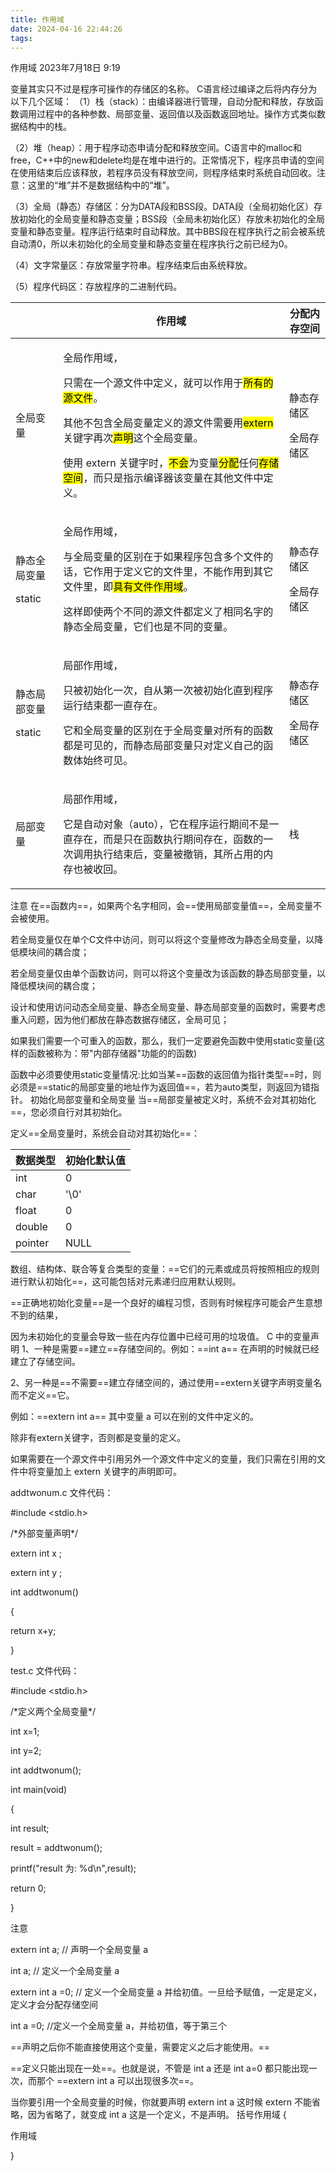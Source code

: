 ```yaml
---
title: 作用域
date: 2024-04-16 22:44:26
tags: 
---
```


作用域
2023年7月18日
9:19

变量其实只不过是程序可操作的存储区的名称。
C语言经过编译之后将内存分为以下几个区域：
（1）栈（stack）：由编译器进行管理，自动分配和释放，存放函数调用过程中的各种参数、局部变量、返回值以及函数返回地址。操作方式类似数据结构中的栈。

（2）堆（heap）：用于程序动态申请分配和释放空间。C语言中的malloc和free，C++中的new和delete均是在堆中进行的。正常情况下，程序员申请的空间在使用结束后应该释放，若程序员没有释放空间，则程序结束时系统自动回收。注意：这里的“堆”并不是数据结构中的“堆”。

（3）全局（静态）存储区：分为DATA段和BSS段。DATA段（全局初始化区）存放初始化的全局变量和静态变量；BSS段（全局未初始化区）存放未初始化的全局变量和静态变量。程序运行结束时自动释放。其中BBS段在程序执行之前会被系统自动清0，所以未初始化的全局变量和静态变量在程序执行之前已经为0。

（4）文字常量区：存放常量字符串。程序结束后由系统释放。

（5）程序代码区：存放程序的二进制代码。
<table>
<colgroup>
<col style="width: 15%" />
<col style="width: 71%" />
<col style="width: 13%" />
</colgroup>
<thead>
<tr class="header">
<th></th>
<th>作用域</th>
<th>分配内存空间</th>
</tr>
</thead>
<tbody>
<tr class="odd">
<td>全局变量</td>
<td><p>全局作用域，</p>
<p>只需在一个源文件中定义，就可以作用于<mark>所有的源文件</mark>。</p>
<p>其他不包含全局变量定义的源文件需要用<mark>extern</mark> 关键字再次<mark>声明</mark>这个全局变量。</p>
<p>使用 extern 关键字时，<mark>不会</mark>为变量<mark>分配</mark>任何<mark>存储空间</mark>，而只是指示编译器该变量在其他文件中定义。</p></td>
<td><p>静态存储区</p>
<p>全局存储区</p></td>
</tr>
<tr class="even">
<td><p>静态全局变量</p>
<p>static</p></td>
<td><p>全局作用域，</p>
<p>与全局变量的区别在于如果程序包含多个文件的话，它作用于定义它的文件里，不能作用到其它文件里，即<mark>具有文件作用域</mark>。</p>
<p>这样即使两个不同的源文件都定义了相同名字的静态全局变量，它们也是不同的变量。</p></td>
<td><p>静态存储区</p>
<p>全局存储区</p></td>
</tr>
<tr class="odd">
<td><p>静态局部变量</p>
<p>static</p></td>
<td><p>局部作用域，</p>
<p>只被初始化一次，自从第一次被初始化直到程序运行结束都一直存在。</p>
<p>它和全局变量的区别在于全局变量对所有的函数都是可见的，而静态局部变量只对定义自己的函数体始终可见。</p></td>
<td><p>静态存储区</p>
<p>全局存储区</p></td>
</tr>
<tr class="even">
<td>局部变量</td>
<td><p>局部作用域，</p>
<p>它是自动对象（auto），它在程序运行期间不是一直存在，而是只在函数执行期间存在，函数的一次调用执行结束后，变量被撤销，其所占用的内存也被收回。</p></td>
<td>栈</td>
</tr>
</tbody>
</table>
注意
在==函数内==，如果两个名字相同，会==使用局部变量值==，全局变量不会被使用。

若全局变量仅在单个C文件中访问，则可以将这个变量修改为静态全局变量，以降低模块间的耦合度；

若全局变量仅由单个函数访问，则可以将这个变量改为该函数的静态局部变量，以降低模块间的耦合度；

设计和使用访问动态全局变量、静态全局变量、静态局部变量的函数时，需要考虑重入问题，因为他们都放在静态数据存储区，全局可见；

如果我们需要一个可重入的函数，那么，我们一定要避免函数中使用static变量(这样的函数被称为：带"内部存储器"功能的的函数)

函数中必须要使用static变量情况:比如当某==函数的返回值为指针类型==时，则必须是==static的局部变量的地址作为返回值==，若为auto类型，则返回为错指针。
初始化局部变量和全局变量
当==局部变量被定义时，系统不会对其初始化==，您必须自行对其初始化。

定义==全局变量时，系统会自动对其初始化==：

| 数据类型 | 初始化默认值 |
|----------|--------------|
| int      | 0            |
| char     | '\0'         |
| float    | 0            |
| double   | 0            |
| pointer  | NULL         |

数组、结构体、联合等复合类型的变量：==它们的元素或成员将按照相应的规则进行默认初始化==，这可能包括对元素递归应用默认规则。

==正确地初始化变量==是一个良好的编程习惯，否则有时候程序可能会产生意想不到的结果，

因为未初始化的变量会导致一些在内存位置中已经可用的垃圾值。
C 中的变量声明
1、一种是需要==建立==存储空间的。例如：==int a== 在声明的时候就已经建立了存储空间。

2、另一种是==不需要==建立存储空间的，通过使用==extern关键字声明变量名而不定义==它。

例如：==extern int a== 其中变量 a 可以在别的文件中定义的。

除非有extern关键字，否则都是变量的定义。

如果需要在一个源文件中引用另外一个源文件中定义的变量，我们只需在引用的文件中将变量加上 extern 关键字的声明即可。

addtwonum.c 文件代码：

\#include \<stdio.h\>

/\*外部变量声明\*/

extern int x ;

extern int y ;

int addtwonum()

{

return x+y;

}

test.c 文件代码：

\#include \<stdio.h\>

/\*定义两个全局变量\*/

int x=1;

int y=2;

int addtwonum();

int main(void)

{

int result;

result = addtwonum();

printf("result 为: %d\n",result);

return 0;

}

注意

extern int a; // 声明一个全局变量 a

int a; // 定义一个全局变量 a

extern int a =0; // 定义一个全局变量 a 并给初值。一旦给予赋值，一定是定义，定义才会分配存储空间

int a =0; //定义一个全局变量 a，并给初值，等于第三个

==声明之后你不能直接使用这个变量，需要定义之后才能使用。==

==定义只能出现在一处==。也就是说，不管是 int a 还是 int a=0 都只能出现一次，而那个 ==extern int a 可以出现很多次==。

当你要引用一个全局变量的时候，你就要声明 extern int a 这时候 extern 不能省略，因为省略了，就变成 int a 这是一个定义，不是声明。
括号作用域
{

作用域

}

